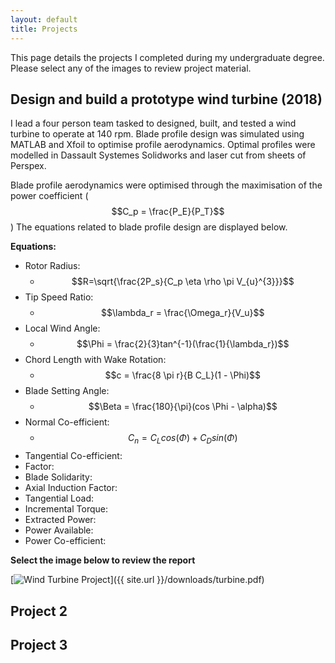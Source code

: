 ```yaml
---
layout: default
title: Projects
---
```


This page details the projects I completed during my undergraduate degree.
Please select any of the images to review project material.

## Design and build a prototype wind turbine (2018)

I lead a four person team tasked to designed, built, and tested a wind turbine to operate at 140 rpm. Blade profile design was simulated using MATLAB and Xfoil to optimise profile aerodynamics. Optimal profiles were modelled in Dassault Systemes Solidworks and laser cut from sheets of Perspex. 

Blade profile aerodynamics were optimised through the maximisation of the power coefficient ($$C_p = \frac{P_E}{P_T}$$) The equations related to blade profile design are displayed below.

**Equations:**
* Rotor Radius: 
    * $$R=\sqrt{\frac{2P_s}{C_p \eta \rho \pi V_{u}^{3}}}$$
* Tip Speed Ratio: 
    * $$\lambda_r = \frac{\Omega_r}{V_u}$$
* Local Wind Angle:
    * $$\Phi = \frac{2}{3}tan^{-1}(\frac{1}{\lambda_r})$$
* Chord Length with Wake Rotation:
    * $$c = \frac{8 \pi r}{B C_L}(1 - \Phi)$$
* Blade Setting Angle:
    * $$\Beta = \frac{180}{\pi}(cos \Phi - \alpha)$$
* Normal Co-efficient:
    * $$C_n = C_L cos(\Phi) + C_D sin(\Phi)$$
* Tangential Co-efficient: 
* Factor:
* Blade Solidarity:
* Axial Induction Factor:
* Tangential Load:
* Incremental Torque:
* Extracted Power:
* Power Available:
* Power Co-efficient:

**Select the image below to review the report**

[![Wind Turbine Project](/assets/images/Turbine.jpeg)]({{ site.url }}/downloads/turbine.pdf)

## Project 2

## Project 3

## 
